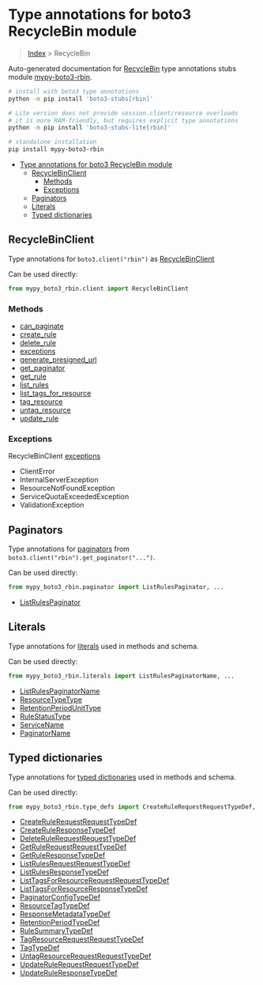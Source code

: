 <a id="type-annotations-for-boto3-recyclebin-module"></a>

# Type annotations for boto3 RecycleBin module

> [Index](..) > RecycleBin

Auto-generated documentation for
[RecycleBin](https://boto3.amazonaws.com/v1/documentation/api/latest/reference/services/rbin.html#RecycleBin)
type annotations stubs module
[mypy-boto3-rbin](https://pypi.org/project/mypy-boto3-rbin/).

```bash
# install with boto3 type annotations
python -m pip install 'boto3-stubs[rbin]'

# Lite version does not provide session.client/resource overloads
# it is more RAM-friendly, but requires explicit type annotations
python -m pip install 'boto3-stubs-lite[rbin]'

# standalone installation
pip install mypy-boto3-rbin
```

- [Type annotations for boto3 RecycleBin module](#type-annotations-for-boto3-recyclebin-module)
  - [RecycleBinClient](#recyclebinclient)
    - [Methods](#methods)
    - [Exceptions](#exceptions)
  - [Paginators](#paginators)
  - [Literals](#literals)
  - [Typed dictionaries](#typed-dictionaries)

<a id="recyclebinclient"></a>

## RecycleBinClient

Type annotations for `boto3.client("rbin")` as [RecycleBinClient](./client.md)

Can be used directly:

```python
from mypy_boto3_rbin.client import RecycleBinClient
```

<a id="methods"></a>

### Methods

- [can_paginate](./client.md#can_paginate)
- [create_rule](./client.md#create_rule)
- [delete_rule](./client.md#delete_rule)
- [exceptions](./client.md#exceptions)
- [generate_presigned_url](./client.md#generate_presigned_url)
- [get_paginator](./client.md#get_paginator)
- [get_rule](./client.md#get_rule)
- [list_rules](./client.md#list_rules)
- [list_tags_for_resource](./client.md#list_tags_for_resource)
- [tag_resource](./client.md#tag_resource)
- [untag_resource](./client.md#untag_resource)
- [update_rule](./client.md#update_rule)

<a id="exceptions"></a>

### Exceptions

RecycleBinClient [exceptions](./client.md#exceptions)

- ClientError
- InternalServerException
- ResourceNotFoundException
- ServiceQuotaExceededException
- ValidationException

<a id="paginators"></a>

## Paginators

Type annotations for [paginators](./paginators.md) from
`boto3.client("rbin").get_paginator("...")`.

Can be used directly:

```python
from mypy_boto3_rbin.paginator import ListRulesPaginator, ...
```

- [ListRulesPaginator](./paginators.md#listrulespaginator)

<a id="literals"></a>

## Literals

Type annotations for [literals](./literals.md) used in methods and schema.

Can be used directly:

```python
from mypy_boto3_rbin.literals import ListRulesPaginatorName, ...
```

- [ListRulesPaginatorName](./literals.md#listrulespaginatorname)
- [ResourceTypeType](./literals.md#resourcetypetype)
- [RetentionPeriodUnitType](./literals.md#retentionperiodunittype)
- [RuleStatusType](./literals.md#rulestatustype)
- [ServiceName](./literals.md#servicename)
- [PaginatorName](./literals.md#paginatorname)

<a id="typed-dictionaries"></a>

## Typed dictionaries

Type annotations for [typed dictionaries](./type_defs.md) used in methods and
schema.

Can be used directly:

```python
from mypy_boto3_rbin.type_defs import CreateRuleRequestRequestTypeDef, ...
```

- [CreateRuleRequestRequestTypeDef](./type_defs.md#createrulerequestrequesttypedef)
- [CreateRuleResponseTypeDef](./type_defs.md#createruleresponsetypedef)
- [DeleteRuleRequestRequestTypeDef](./type_defs.md#deleterulerequestrequesttypedef)
- [GetRuleRequestRequestTypeDef](./type_defs.md#getrulerequestrequesttypedef)
- [GetRuleResponseTypeDef](./type_defs.md#getruleresponsetypedef)
- [ListRulesRequestRequestTypeDef](./type_defs.md#listrulesrequestrequesttypedef)
- [ListRulesResponseTypeDef](./type_defs.md#listrulesresponsetypedef)
- [ListTagsForResourceRequestRequestTypeDef](./type_defs.md#listtagsforresourcerequestrequesttypedef)
- [ListTagsForResourceResponseTypeDef](./type_defs.md#listtagsforresourceresponsetypedef)
- [PaginatorConfigTypeDef](./type_defs.md#paginatorconfigtypedef)
- [ResourceTagTypeDef](./type_defs.md#resourcetagtypedef)
- [ResponseMetadataTypeDef](./type_defs.md#responsemetadatatypedef)
- [RetentionPeriodTypeDef](./type_defs.md#retentionperiodtypedef)
- [RuleSummaryTypeDef](./type_defs.md#rulesummarytypedef)
- [TagResourceRequestRequestTypeDef](./type_defs.md#tagresourcerequestrequesttypedef)
- [TagTypeDef](./type_defs.md#tagtypedef)
- [UntagResourceRequestRequestTypeDef](./type_defs.md#untagresourcerequestrequesttypedef)
- [UpdateRuleRequestRequestTypeDef](./type_defs.md#updaterulerequestrequesttypedef)
- [UpdateRuleResponseTypeDef](./type_defs.md#updateruleresponsetypedef)

